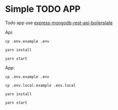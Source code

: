 # Simple TODO APP

Todo app use [express-mongodb-rest-api-boilerplate](https://github.com/watscho/express-mongodb-rest-api-boilerplate)


Api:

```cp .env.example .env```

```yarn install```

```yarn start```

App:

```cp .env.example .env```

```cp .env.local.example .env.local```

```yarn install```

```yarn start```
